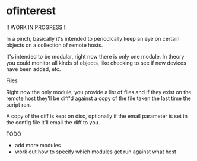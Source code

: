 # ofinterest

!! WORK IN PROGRESS !!

In a pinch, basically it's intended to periodically keep an eye on certain objects on a collection of remote hosts.

It's intended to be modular, right now there is only one module. In theory you could monitor all kinds of objects, like checking to see if new devices have been added, etc.

Files

Right now the only module, you provide a list of files and if they exist on the remote host they'll be diff'd against a copy of the file taken the last time the script ran.

A copy of the diff is kept on disc, optionally if the email parameter is set in the config file it'll email the diff to you.

TODO

- add more modules
- work out how to specify which modules get run against what host
